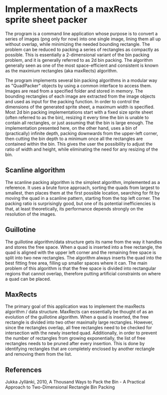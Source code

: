 Implermentation of a maxRects sprite sheet packer
=================================================


The program is a command line application whose purpose is to convert a series of images (png only for now) into one single image, lining them all up without overlap, while minimizing the needed bounding rectangle.
The problem can be reduced to packing a series of rectangles as compactly as possible. This is essentially a 2-dimensional variant of the bin packing problem, and it is generally referred to as 2d bin packing.
The algorithm generally seen as one of the most space-efficient and consistent is known as the maximium rectangles (aka maxRects) algorithm.


The program implements several bin packing algorithms in a modular way as "QuadPacker" objects by using a common interface to access them.
Images are read from a specified folder and stored in memory. The bounding rectangles of each image are extracted from the image objects and used as input for the packing function.
In order to control the dimensions of the generated sprite sheet, a maximum width is specified.
Most 2d bin packing implementations start with a fixed size sprite sheet (often referred to as the bin), resizing it every time the bin is unable to contain all rectangles, or just assuming that the bin is large enough.
The implementation presented here, on the other hand, uses a bin of (practically) infinite depth, packing downwards from the upper-left corner, 
then cutting the bin depth to a minimum once all the rectangles are contained within the bin.
This gives the user the possibility to adjust the ratio of width and height, while eliminating the need for any resizing of the bin.

Scanline algorithm
------------------

The scanline packing algorithm is the simplest algorithm, implemented as a reference. It uses a brute force approach, sorting the quads from largest to smallest, then places them at the first possible location, searching for fit by moving the quad in a scanline pattern, starting from the top left corner. The packing ratio is surprisingly good, but one of its potential inefficiencies is that, at least theoretically, its performance depends strongly on the resolution of the images.

Guillotine
----------

The guillotine algorithm/data structure gets its name from the way it handles and stores the free space. When a quad is inserted into a free rectangle, the quad is aligned with the upper left corner and the remaining free space is split into two new rectangles. The algorithm always inserts the quad into the best fitting free area, filling up smaller spaces where it can. The main problem of this algorithm is that the free space is divided into rectangular regions that cannot overlap, therefore putting artificial constraints on where a quad can be placed.

MaxRects
--------

The primary goal of this application was to implement the maxRects algorithm / data structure. MaxRects can essentially be thought of as an evolution of the guillotine algorithm. When a quad is inserted, the free rectangle is divided into two other maximally large rectangles. However, since the rectangles overlap, all free rectangles need to be checked for intersection with the newly inserted quad. Additionally, in order to prevent the number of rectangles from growing exponentially, the list of free rectangles needs to be pruned after every insertion. This is done by identifying rectangles that are completely enclosed by another rectangle and removing them from the list.

References
----------

Jukka Jyllänki, 2010, A Thousand Ways to Pack the Bin - A Practical Approach to Two-Dimensional Rectangle Bin Packing